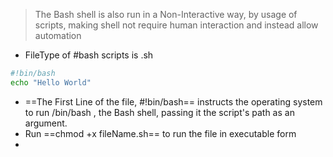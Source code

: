 > The Bash shell is also run in a Non-Interactive way, by usage of scripts, making shell not require human interaction and instead allow automation

- FileType of #bash scripts is .sh
```bash
#!bin/bash 
echo "Hello World"
```

- ==The First Line of the file, #!bin/bash== instructs the operating system to run /bin/bash , the Bash shell, passing it the script's path as an
argument.
- Run ==chmod +x fileName.sh== to run the file in executable form
- 